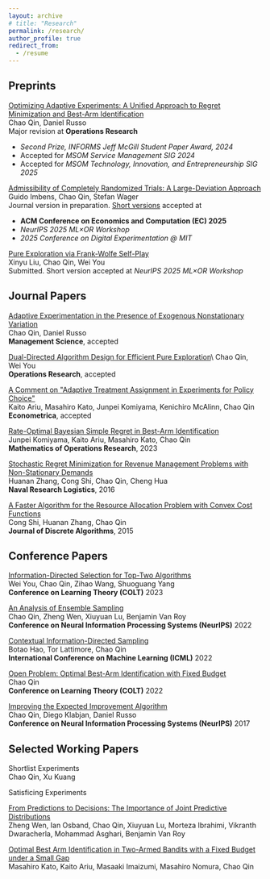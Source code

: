 ```yaml
---
layout: archive
# title: "Research"
permalink: /research/
author_profile: true
redirect_from:
  - /resume
---
```


<!-- {% if site.author.googlescholar %}
  <div class="wordwrap">You can also find my articles on <a href="{{site.author.googlescholar}}">my Google Scholar profile</a>.</div>
{% endif %}

{% include base_path %} -->



Preprints
-----
[Optimizing Adaptive Experiments: A Unified Approach to Regret Minimization and Best-Arm Identification](https://arxiv.org/pdf/2402.10592)\
Chao Qin, Daniel Russo\
Major revision at **Operations Research**
- *Second Prize, INFORMS Jeff McGill Student Paper Award, 2024*
- Accepted for *MSOM Service Management SIG 2024*
- Accepted for *MSOM Technology, Innovation, and Entrepreneurship SIG 2025*

[Admissibility of Completely Randomized Trials: A Large-Deviation Approach](https://arxiv.org/pdf/2506.05329)\
Guido Imbens, Chao Qin, Stefan Wager\
Journal version in preparation. [Short versions](https://dl.acm.org/doi/10.1145/3736252.3742678) accepted at 
- **ACM Conference on Economics and Computation (EC) 2025**
- *NeurIPS 2025 ML×OR Workshop*
- *2025 Conference on Digital Experimentation @ MIT*


[Pure Exploration via Frank-Wolfe Self-Play](https://arxiv.org/pdf/2509.19901)\
Xinyu Liu, Chao Qin, Wei You\
Submitted. Short version accepted at *NeurIPS 2025 ML×OR Workshop*




Journal Papers
-----
[Adaptive Experimentation in the Presence of Exogenous Nonstationary Variation](https://arxiv.org/pdf/2202.09036)  
Chao Qin, Daniel Russo\
**Management Science**, accepted

[Dual-Directed Algorithm Design for Efficient Pure Exploration](https://pubsonline.informs.org/doi/full/10.1287/opre.2023.0590)\\
Chao Qin, Wei You\
**Operations Research**, accepted

[A Comment on "Adaptive Treatment Assignment in Experiments for Policy Choice"](https://www.econometricsociety.org/publications/econometrica/forthcoming-papers/0000/00/00/A-Comment-on-Adaptive-Treatment-Assignment-in-Experiments-for-Policy-Choice/file/20334-3.pdf)\
Kaito Ariu, Masahiro Kato, Junpei Komiyama, Kenichiro McAlinn, Chao Qin\
**Econometrica**, accepted

[Rate-Optimal Bayesian Simple Regret in Best-Arm Identification](https://pubsonline.informs.org/doi/10.1287/moor.2022.0011)\
Junpei Komiyama, Kaito Ariu, Masahiro Kato, Chao Qin\
**Mathematics of Operations Research**, 2023

[Stochastic Regret Minimization for Revenue Management Problems with Non-Stationary Demands](https://onlinelibrary.wiley.com/doi/10.1002/nav.21704)\
Huanan Zhang, Cong Shi, Chao Qin, Cheng Hua\
**Naval Research Logistics**, 2016

[A Faster Algorithm for the Resource Allocation Problem with Convex Cost Functions](https://www.sciencedirect.com/science/article/pii/S1570866715000830)\
Cong Shi, Huanan Zhang, Chao Qin\
**Journal of Discrete Algorithms**, 2015


Conference Papers
-----
[Information-Directed Selection for Top-Two Algorithms](https://proceedings.mlr.press/v195/you23a.html)\
Wei You, Chao Qin, Zihao Wang, Shuoguang Yang\
**Conference on Learning Theory (COLT)** 2023

[An Analysis of Ensemble Sampling](https://proceedings.neurips.cc/paper_files/paper/2022/hash/874f5e53d7ce44f65fbf27a7b9406983-Abstract-Conference.html)\
Chao Qin, Zheng Wen, Xiuyuan Lu, Benjamin Van Roy\
**Conference on Neural Information Processing Systems (NeurIPS)** 2022

[Contextual Information-Directed Sampling](https://proceedings.mlr.press/v162/hao22b.html)\
Botao Hao, Tor Lattimore, Chao Qin\
**International Conference on Machine Learning (ICML)** 2022

[Open Problem: Optimal Best-Arm Identification with Fixed Budget](https://proceedings.mlr.press/v178/open-problem-qin22a.html)\
Chao Qin\
**Conference on Learning Theory (COLT)** 2022

[Improving the Expected Improvement Algorithm](https://papers.nips.cc/paper_files/paper/2017/hash/b19aa25ff58940d974234b48391b9549-Abstract.html)\
Chao Qin, Diego Klabjan, Daniel Russo\
**Conference on Neural Information Processing Systems (NeurIPS)** 2017


Selected Working Papers
-----
Shortlist Experiments\
Chao Qin, Xu Kuang

Satisficing Experiments

[From Predictions to Decisions: The Importance of Joint Predictive Distributions](https://arxiv.org/pdf/2107.09224)\
Zheng Wen, Ian Osband, Chao Qin, Xiuyuan Lu, Morteza Ibrahimi, Vikranth Dwaracherla, Mohammad Asghari, Benjamin Van Roy

[Optimal Best Arm Identification in Two-Armed Bandits with a Fixed Budget under a Small Gap](https://arxiv.org/pdf/2201.04469)\
Masahiro Kato, Kaito Ariu, Masaaki Imaizumi, Masahiro Nomura, Chao Qin

